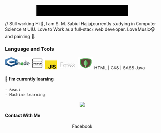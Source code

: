 

<div align="center" width="50">
    <img src="https://github.com/SabiulSabit/SabiulSabit/blob/master/gif/hello.gif" width="300" />
</div>

// Still working 
Hi :green_heart:, I am S. M. Sabiul Hajjaj,currently studying in Computer Science at UIU. Love to Work as a full-stack web developer. 
Love Music:headphones: and painting :art:.

### Language and Tools
  
<img alt="C/C++" align="left" width="40px" height="30px" src="https://raw.githubusercontent.com/SabiulSabit/SabiulSabit/master/img/cplus.svg" /> 
<img  alt="JavaScript"  width="40px" height="30px" src="https://raw.githubusercontent.com/SabiulSabit/SabiulSabit/master/img/js.svg" /> 

       
<img alt="node.js" align="left"  width="40px" height="40px" src="https://raw.githubusercontent.com/SabiulSabit/SabiulSabit/master/img/nodejs.png" /> 
<img alt="Express.js" width="60px" height="30px" src="https://raw.githubusercontent.com/SabiulSabit/SabiulSabit/master/img/express.jpg" /> 
 <img alt="MySQL" align="left" width="50px" height="40px" src="https://raw.githubusercontent.com/SabiulSabit/SabiulSabit/master/img/mysql.png" /> 
<img alt="MongoDB" width="50px" height="40px" src="https://github.com/SabiulSabit/SabiulSabit/blob/master/img/mongodb.png?raw=true" />
HTML | CSS | SASS
Java
   


#### 🌱 I’m currently learning 
    - React
    - Machine learning
    

<div align="center">
    
   <image align="center" src="https://github-readme-stats.vercel.app/api?username=sabiulsabit&show_icons=true"> 
       
</div>   
    
#### Contact With Me

<div align="center">
          Facebook
</div>
